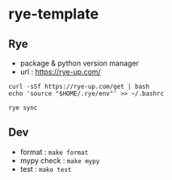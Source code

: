 # rye-template

## Rye

- package & python version manager
- url : https://rye-up.com/

```
curl -sSf https://rye-up.com/get | bash
echo 'source "$HOME/.rye/env"' >> ~/.bashrc
```

```
rye sync
```

## Dev

- format : `make format`
- mypy check : `make mypy`
- test : `make test`
